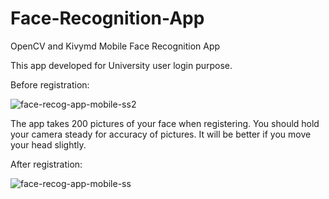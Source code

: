 # Face-Recognition-App

OpenCV and Kivymd Mobile Face Recognition App

This app developed for University user login purpose.



Before registration:

![face-recog-app-mobile-ss2](https://user-images.githubusercontent.com/48223066/210412622-9729cc89-e6a0-4814-9b78-294d4fd37cb1.jpg)

The app takes 200 pictures of your face when registering. You should hold your camera steady for accuracy of pictures. 
It will be better if you move your head slightly. 



After registration:

![face-recog-app-mobile-ss](https://user-images.githubusercontent.com/48223066/210412590-b9e5ff8c-2c62-4583-85b9-281384281179.jpg)




